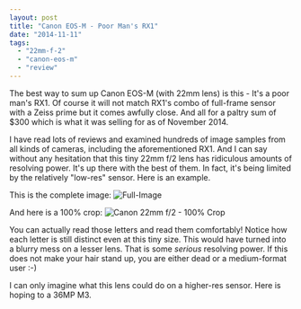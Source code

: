 ```yaml
---
layout: post
title: "Canon EOS-M - Poor Man's RX1"
date: "2014-11-11"
tags: 
  - "22mm-f-2"
  - "canon-eos-m"
  - "review"
---
```


The best way to sum up Canon EOS-M (with 22mm lens) is this - It's a poor man's RX1. Of course it will not match RX1's combo of full-frame sensor with a Zeiss prime but it comes awfully close. And all for a paltry sum of $300 which is what it was selling for as of November 2014.

I have read lots of reviews and examined hundreds of image samples from all kinds of cameras, including the aforementioned RX1. And I can say without any hesitation that this tiny 22mm f/2 lens has ridiculous amounts of resolving power. It's up there with the best of them. In fact, it's being limited by the relatively "low-res" sensor. Here is an example.

This is the complete image: ![Full-Image]({{site.baseurl}}/assets/images/canon-22mm-f2-full-image.jpg)

And here is a 100% crop: ![Canon 22mm f/2 - 100% Crop]({{site.baseurl}}/assets/images/canon-22mm-f2-100-pct-crop.jpg)

You can actually read those letters and read them comfortably! Notice how each letter is still distinct even at this tiny size. This would have turned into a blurry mess on a lesser lens. That is some _serious_ resolving power. If this does not make your hair stand up, you are either dead or a medium-format user :-)

I can only imagine what this lens could do on a higher-res sensor. Here is hoping to a 36MP M3.
